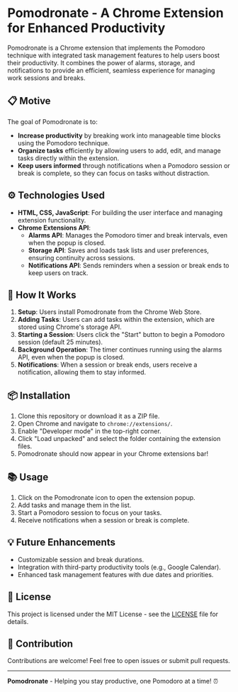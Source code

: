 # Pomodronate - A Chrome Extension for Enhanced Productivity

Pomodronate is a Chrome extension that implements the Pomodoro technique with integrated task management features to help users boost their productivity. It combines the power of alarms, storage, and notifications to provide an efficient, seamless experience for managing work sessions and breaks.

## 📋 Motive
The goal of Pomodronate is to:
- **Increase productivity** by breaking work into manageable time blocks using the Pomodoro technique.
- **Organize tasks** efficiently by allowing users to add, edit, and manage tasks directly within the extension.
- **Keep users informed** through notifications when a Pomodoro session or break is complete, so they can focus on tasks without distraction.

## ⚙️ Technologies Used
- **HTML, CSS, JavaScript**: For building the user interface and managing extension functionality.
- **Chrome Extensions API**:
  - **Alarms API**: Manages the Pomodoro timer and break intervals, even when the popup is closed.
  - **Storage API**: Saves and loads task lists and user preferences, ensuring continuity across sessions.
  - **Notifications API**: Sends reminders when a session or break ends to keep users on track.

## 🚀 How It Works
1. **Setup**: Users install Pomodronate from the Chrome Web Store.
2. **Adding Tasks**: Users can add tasks within the extension, which are stored using Chrome's storage API.
3. **Starting a Session**: Users click the "Start" button to begin a Pomodoro session (default 25 minutes).
4. **Background Operation**: The timer continues running using the alarms API, even when the popup is closed.
5. **Notifications**: When a session or break ends, users receive a notification, allowing them to stay informed.

## 📦 Installation
1. Clone this repository or download it as a ZIP file.
2. Open Chrome and navigate to `chrome://extensions/`.
3. Enable "Developer mode" in the top-right corner.
4. Click "Load unpacked" and select the folder containing the extension files.
5. Pomodronate should now appear in your Chrome extensions bar!

## 📚 Usage
1. Click on the Pomodronate icon to open the extension popup.
2. Add tasks and manage them in the list.
3. Start a Pomodoro session to focus on your tasks.
4. Receive notifications when a session or break is complete.

## 💡 Future Enhancements
- Customizable session and break durations.
- Integration with third-party productivity tools (e.g., Google Calendar).
- Enhanced task management features with due dates and priorities.

## 📝 License
This project is licensed under the MIT License - see the [LICENSE](LICENSE) file for details.

## 🙌 Contribution
Contributions are welcome! Feel free to open issues or submit pull requests.

---

**Pomodronate** - Helping you stay productive, one Pomodoro at a time! ⏰
